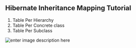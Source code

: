 ## Hibernate Inheritance Mapping Tutorial

1.  Table Per Hierarchy
2.  Table Per Concrete class
3.  Table Per Subclass


![enter image description here](https://www.javatpoint.com/images/hibernate/inheritance1.jpg)
